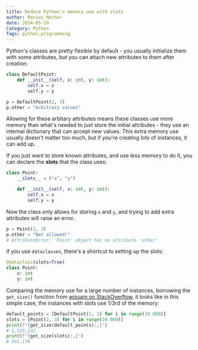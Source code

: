 ```yaml
---
title: Reduce Python's memory use with slots
author: Marius Mather
date: 2024-05-29
Category: Python
Tags: python,programming
---
```


Python's classes are pretty flexible by default - you usually
initialize them with some attributes, but you can attach new
attributes to them after creation:

```python
class DefaultPoint:
    def __init__(self, x: int, y: int):
        self.x = x
        self.y = y

p = DefaultPoint(2, 3)
p.other = "Arbitrary values"
```

Allowing for these arbitary attributes means these classes
use more memory than what's needed to just store the initial attributes - they use
an internal dictionary that can accept new values. This extra memory
use usually doesn't matter too much, but if you're creating lots of instances,
it can add up.

If you just want to store known attributes, and use less memory to do it,
you can declare the **slots** that the class uses:

```python
class Point:
    __slots__ = ("x", "y")

    def __init__(self, x: int, y: int):
        self.x = x
        self.y = y
```

Now the class only allows for storing `x` and `y`, and trying to add extra
attributes will raise an error.

```python
p = Point(2, 3)
p.other = "Not allowed!"
# AttributeError: 'Point' object has no attribute 'other'
```

If you use `dataclasses`, there's a shortcut to setting up the slots:

```python
@dataclass(slots=True)
class Point:
    x: int
    y: int
```

Comparing the memory use for a large number of instances, borrowing
the `get_size()` function from [wissam on StackOverflow](https://stackoverflow.com/a/38515297/1222578),
it looks like in this simple case, the instances with slots use 1/3rd of the memory:

```python
default_points = [DefaultPoint(2, 3) for i in range(10_000)]
slots = [Point(2, 3) for i in range(10_000)]
print(f"{get_size(default_points):,}")
# 1,525,332
print(f"{get_size(slots):,}")
# 565,176
```
